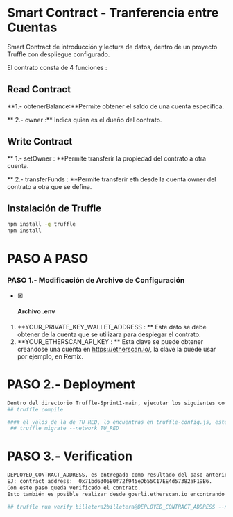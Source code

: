 # Smart Contract - Tranferencia entre Cuentas

Smart Contract de introducción y lectura de datos, dentro de un proyecto Truffle con despliegue configurado.

El contrato consta de 4 funciones :

## **Read Contract**

**1.- obtenerBalance:**Permite obtener el saldo de una cuenta especifica.
 
** 2.- owner :** Indica quien es el dueño del contrato.

## Write Contract

** 1.- setOwner : **Permite transferir la propiedad del contrato a otra cuenta.
 
** 2.- transferFunds : **Permite transferir eth desde la cuenta owner del contrato a otra que se defina.



## Instalación de Truffle
```sh
npm install -g truffle
npm install
```

# PASO A PASO

### PASO 1.- Modificación de Archivo de Configuración 
- [x] #### Archivo .env

1. **YOUR_PRIVATE_KEY_WALLET_ADDRESS : ** Este dato se debe obtener de la cuenta que se utilizara para desplegar el contrato.
1. **YOUR_ETHERSCAN_API_KEY : ** Esta clave se puede obtener creandose una cuenta en https://etherscan.io/, la clave la puede usar por ejemplo, en Remix.


# PASO 2.- Deployment
```sh
Dentro del directorio Truffle-Sprint1-main, ejecutar los siguientes comandos 
## truffle compile

#### el valos de la de TU_RED, lo encuentras en truffle-config.js, este contrato fue probado en ethereum_goerli_testnet
 ## truffle migrate --network TU_RED
```

# PASO 3.- Verification
```sh
DEPLOYED_CONTRACT_ADDRESS, es entregado como resultado del paso anterior, hay que considerar la dirección del contrato billetera2billetera y no el Migrations.
EJ: contract address:  0x71bd6306B0f72f945eDb55C17EE4d57382aF19B6.
Con este paso queda verificado el contrato.
Esto también es posible realizar desde goerli.etherscan.io encontrando el contraro y siguiendo los pasos y teniendo con el codigó original del contrato.

## truffle run verify billetera2billetera@DEPLOYED_CONTRACT_ADDRESS --network TU_RED
```

